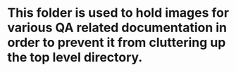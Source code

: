 # This folder is used to hold images for various QA related documentation in order to prevent it from cluttering up the top level directory.
